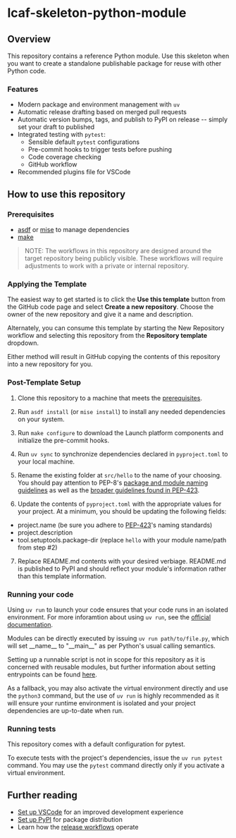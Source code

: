 # lcaf-skeleton-python-module

## Overview

This repository contains a reference Python module. Use this skeleton when you want to create a standalone publishable package for reuse with other Python code.

### Features

- Modern package and environment management with `uv`
- Automatic release drafting based on merged pull requests
- Automatic version bumps, tags, and publish to PyPI on release -- simply set your draft to published
- Integrated testing with `pytest`:
    - Sensible default `pytest` configurations
    - Pre-commit hooks to trigger tests before pushing
    - Code coverage checking
    - GitHub workflow
- Recommended plugins file for VSCode

## How to use this repository

### Prerequisites

- [asdf](https://github.com/asdf-vm/asdf) or [mise](https://mise.jdx.dev/) to manage dependencies
- [make](https://www.gnu.org/software/make/)

> NOTE: The workflows in this repository are designed around the target repository being publicly visible. These workflows will require adjustments to work with a private or internal repository.

### Applying the Template

The easiest way to get started is to click the **Use this template** button from the GitHub code page and select **Create a new repository**. Choose the owner of the new repository and give it a name and description. 

Alternately, you can consume this template by starting the New Repository workflow and selecting this repository from the **Repository template** dropdown.

Either method will result in GitHub copying the contents of this repository into a new repository for you.

### Post-Template Setup

1. Clone this repository to a machine that meets the [prerequisites](#prerequisites).

2. Run `asdf install` (or `mise install`) to install any needed dependencies on your system.

3. Run `make configure` to download the Launch platform components and initialize the pre-commit hooks.

4. Run `uv sync` to synchronize dependencies declared in `pyproject.toml` to your local machine.

5. Rename the existing folder at `src/hello` to the name of your choosing. You should pay attention to PEP-8's [package and module naming guidelines](https://peps.python.org/pep-0008/#package-and-module-names) as well as the [broader guidelines found in PEP-423](https://peps.python.org/pep-0423/#overview).

6. Update the contents of `pyproject.toml` with the appropriate values for your project. At a minimum, you should be updating the following fields:

- project.name (be sure you adhere to [PEP-423](https://peps.python.org/pep-0423/)'s naming standards)
- project.description
- tool.setuptools.package-dir (replace `hello` with your module name/path from step #2)

7. Replace README.md contents with your desired verbiage. README.md is published to PyPI and should reflect your module's information rather than this template information.

### Running your code

Using `uv run` to launch your code ensures that your code runs in an isolated environment. For more inforamtion about using `uv run`, see the [official documentation](https://docs.astral.sh/uv/concepts/projects/run/).  

Modules can be directly executed by issuing `uv run path/to/file.py`, which will set \_\_name\_\_ to "\_\_main\_\_" as per Python's usual calling semantics. 

Setting up a runnable script is not in scope for this repository as it is concerned with reusable modules, but further information about setting entrypoints can be found [here](https://docs.astral.sh/uv/concepts/projects/config/#entry-points).

As a fallback, you may also activate the virtual environment directly and use the `python3` command, but the use of `uv run` is highly recommended as it will ensure your runtime environment is isolated and your project dependencies are up-to-date when run.

### Running tests

This repository comes with a default configuration for pytest.

To execute tests with the project's dependencies, issue the `uv run pytest` command. You may use the `pytest` command directly only if you activate a virtual environment.

## Further reading

- [Set up VSCode](./docs/ide-vscode.md) for an improved development experience
- [Set up PyPI](./docs/pypi-configuration.md) for package distribution
- Learn how the [release workflows](./docs/release-workflow.md) operate
